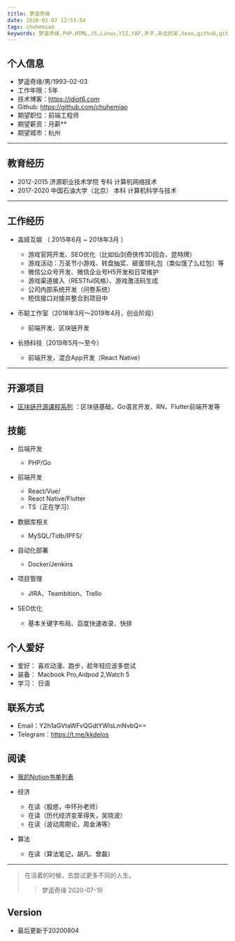 ```yaml
---
title: 梦遥奇缘
date: 2016-01-07 12:53:54
tags: chuhemiao
keywords: 梦遥奇缘,PHP,HTML,JS,Linux,YII,YAF,禾子,永远的呆,hexo,github,gitcafe,pacman,Laravel,CodeIgniter,Go
---
```


## 个人信息

 - 梦遥奇缘/男/1993-02-03
 - 工作年限：5年
 - 技术博客：https://idiot6.com 
 - Github: https://github.com/chuhemiao
 - 期望职位：前端工程师
 - 期望薪资：月薪**
 - 期望城市：杭州
---

## 教育经历
+ 2012-2015   济源职业技术学院     专科    计算机网络技术
+ 2017-2020   中国石油大学（北京）  本科    计算机科学与技术

---

## 工作经历

+ 盖娅互娱 （ 2015年6月 ~ 2018年3月 ）
	- 游戏官网开发、SEO优化（比如仙剑奇侠传3D回合、昆特牌）
	- 游戏活动：万圣节小游戏、转盘抽奖、砸蛋领礼包（类似饿了么红包）等
	- 微信公众号开发、微信企业号H5开发和日常维护
	- 游戏渠道接入（RESTful风格）、游戏激活码生成
	- 公司内部系统开发（问卷系统）
	- 短信接口对接并整合到项目中

+ 币聪工作室（2018年3月～2019年4月，创业阶段）
	- 前端开发、区块链开发

+ 长扬科技（2019年5月～至今）
	- 前端开发，混合App开发（React Native）
	
---


## 开源项目

 - [区块链开源课程系列](https://wiki.bsatoshi.com/) ：区块链基础，Go语言开发、RN、Flutter前端开发等


## 技能

+ 后端开发
	- PHP/Go

+ 前端开发
	- React/Vue/
	- React Native/Flutter
	- TS（正在学习）

+ 数据库相关
	- MySQL/Tidb/IPFS/

+ 自动化部署
	- Docker/Jenkins

+ 项目管理
	- JIRA、Teambition、Trello

+ SEO优化
	- 基本关键字布局、百度快速收录、快排

## 个人爱好

- 爱好： 喜欢动漫、跑步，趁年轻应该多尝试
- 装备： Macbook Pro,Aidpod 2,Watch 5
- 学习： 日语

## 联系方式

- Email：Y2h1aGVtaWFvQGdtYWlsLmNvbQ== 
- Telegram：https://t.me/kkdelos

## 阅读

- [我的Notion书单列表](https://www.notion.so/Reading-List-6bf09ac54c05445398700c33917b394b)

- 经济
	+ 在读（股惑，中环孙老师）
	+ 在读（历代经济变革得失，吴晓波）
	+ 在读（波动周期论，周金涛等）
- 算法
	+ 在读（算法笔记，胡凡、曾磊）	

---	


>在活着的时候，去尝试更多不同的人生。
 >>梦遥奇缘	2020-07-19


## Version

+ 最后更新于20200804
